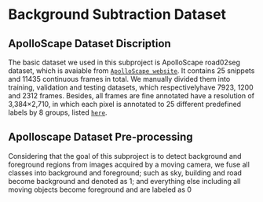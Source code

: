 # Background Subtraction Dataset
## ApolloScape Dataset Discription
The basic dataset we used in this subproject is ApolloScape road02seg dataset, which is avaiable from [`ApolloScape website`](http://apolloscape.auto/scene.html#to_down_href). It contains 25 snippets and 11435 continuous frames in total. We manually divided them into training, validation and testing datasets, which respectivelyhave 7923, 1200 and 2312 frames. Besides, all frames are fine annotated have a resolution of 3,384×2,710, in which each pixel is annotated to 25 different predefined labels by 8 groups, listed [`here`](http://apolloscape.auto/scene.html#to_define_href).
## Apolloscape Dataset Pre-processing
Considering that the goal of this subproject is to detect background and foreground regions from images acquired by a moving camera, we fuse all classes into background and foreground; such as sky, building and road become background and denoted as $1$; and everything else including all moving objects become foreground and are labeled as $0$
